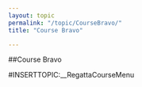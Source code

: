 ```yaml
---
layout: topic
permalink: "/topic/CourseBravo/"
title: "Course Bravo"

---
```


##Course Bravo

#INSERTTOPIC:__RegattaCourseMenu

